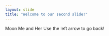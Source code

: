 ```yaml
---
layout: slide
title: "Welcome to our second slide!"
---
```

Moon Me and Her
Use the left arrow to go back!
